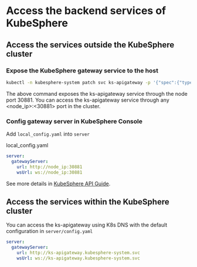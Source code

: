 # Access the backend services of KubeSphere

## Access the services outside the KubeSphere cluster

### Expose the KubeSphere gateway service to the host

```sh
kubectl -n kubesphere-system patch svc ks-apigateway -p '{"spec":{"type":"NodePort","ports":[{"name":"ks-apigateway","port":80,"protocal":"TCP","targetPort":2018,"nodePort":30881}]}}'
```

The above command exposes the ks-apigateway service through the node port 30881. You can access the ks-apigateway service through any <node_ip>:<30881> port in the cluster.

### Config gateway server in KubeSphere Console

Add `local_config.yaml` into `server`

local_config.yaml

```yaml
server:
  gatewayServer:
    url: http://node_ip:30881
    wsUrl: ws://node_ip:30881
```

See more details in [KubeSphere API Guide](https://kubesphere.io/docs/v2.1/zh-CN/api-reference/api-guide/).

## Access the services within the KubeSphere cluster

You can access the ks-apigateway using K8s DNS with the default configuration in `server/config.yaml`

```yaml
server:
  gatewayServer:
    url: http://ks-apigateway.kubesphere-system.svc
    wsUrl: ws://ks-apigateway.kubesphere-system.svc
```
